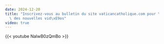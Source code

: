 ```yaml
---
date: 2024-12-20
title: "Inscrivez-vous au bulletin du site vaticancatholique.com pour \xEAtre au courant\
  \ des nouvelles vid\xE9os"
video: true
---
```



{{< youtube NalwB0zQmBo >}}
